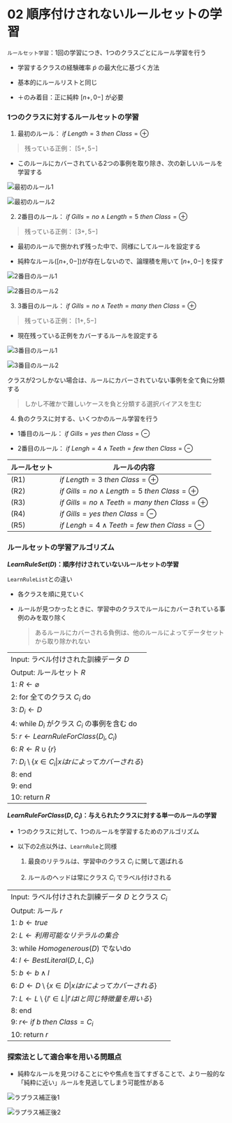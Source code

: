 02 順序付けされないルールセットの学習
===============================

`ルールセット学習`：1回の学習につき、1つのクラスごとにルール学習を行う

* 学習するクラスの経験確率 $`\dot{p}`$ の最大化に基づく方法

* 基本的にルールリストと同じ

* ＋のみ着目：正に純粋 $`[n+,0-]`$ が必要



### 1つのクラスに対するルールセットの学習

1. 最初のルール： $`if `$ $`Length = 3`$ $`then`$ $`Class = \oplus`$

  > 残っている正例： $`[5+,5-]`$

  * このルールにカバーされている2つの事例を取り除き、次の新しいルールを学習する

![最初のルール1](./images/02_順序付けされないルールセットの学習/最初のルール1.png)

![最初のルール2](./images/02_順序付けされないルールセットの学習/最初のルール2.png)

2. 2番目のルール： $`if `$ $`Gills = no \land Length = 5`$ $`then`$ $`Class = \oplus`$

  > 残っている正例： $`[3+,5-]`$

  * 最初のルールで捌かれず残った中で、同様にしてルールを設定する

  * 純粋なルール($`[n+,0-]`$)が存在しないので、論理積を用いて $`[n+,0-]`$ を探す

![2番目のルール1](./images/02_順序付けされないルールセットの学習/2番目のルール1.png)

![2番目のルール2](./images/02_順序付けされないルールセットの学習/2番目のルール2.png)

3. 3番目のルール： $`if `$ $`Gills = no \land Teeth = many`$ $`then`$ $`Class = \oplus`$

  > 残っている正例： $`[1+,5-]`$

  * 現在残っている正例をカバーするルールを設定する

![3番目のルール1](./images/02_順序付けされないルールセットの学習/3番目のルール1.png)

![3番目のルール2](./images/02_順序付けされないルールセットの学習/3番目のルール2.png)

クラスが2つしかない場合は、ルールにカバーされていない事例を全て負に分類する

> しかし不確かで難しいケースを負と分類する選択バイアスを生む

4. 負のクラスに対する、いくつかのルール学習を行う

  * 1番目のルール： $`if `$ $`Gills = yes`$ $`then`$ $`Class = \ominus`$

  * 2番目のルール： $`if `$ $`Lengh = 4 \land Teeth = few`$ $`then`$ $`Class = \ominus`$

| ルールセット | ルールの内容                                                          |
| ------------ | --------------------------------------------------------------------- |
| (R1)         | $`if `$ $`Length = 3`$ $`then`$ $`Class = \oplus`$                    |
| (R2)         | $`if `$ $`Gills = no \land Length = 5`$ $`then`$ $`Class = \oplus`$   |
| (R3)         | $`if `$ $`Gills = no \land Teeth = many`$ $`then`$ $`Class = \oplus`$ |
| (R4)         | $`if `$ $`Gills = yes`$ $`then`$ $`Class = \ominus`$                  |
| (R5)         | $`if `$ $`Lengh = 4 \land Teeth = few`$ $`then`$ $`Class = \ominus`$  |



### ルールセットの学習アルゴリズム

**$`LearnRuleSet(D)`$：順序付けされていないルールセットの学習**

`LearnRuleList`との違い

* 各クラスを順に見ていく

* ルールが見つかったときに、学習中のクラスでルールにカバーされている事例のみを取り除く

  > あるルールにカバーされる負例は、他のルールによってデータセットから取り除かれない

|                                                                         |
| ----------------------------------------------------------------------- |
| Input: ラベル付けされた訓練データ $`D`$                                 |
| Output: ルールセット $`R`$                                              |
| 1: $`R \leftarrow \varnothing`$                                         |
| 2: for 全てのクラス $`C_i`$ do                                          |
| 3:   $`D_i \leftarrow D`$                                               |
| 4:   while $D_i$ がクラス $`C_i`$ の事例を含む do                       |
| 5:     $`r \leftarrow LearnRuleForClass(D_i,C_i)`$                      |
| 6:     $`R \leftarrow R \cup \{r \}`$                                   |
| 7:     $`D_i \setminus \{ x \in C_i \vert xはrによってカバーされる \}`$ |
| 8:   end                                                                |
| 9: end                                                                  |
| 10: return $`R`$                                                        |

**$`LearnRuleForClass(D,C_i)`$：与えられたクラスに対する単一のルールの学習**

* 1つのクラスに対して、1つのルールを学習するためのアルゴリズム

* 以下の2点以外は、`LearnRule`と同様

  1. 最良のリテラルは、学習中のクラス $`C_i`$ に関して選ばれる

  1. ルールのヘッドは常にクラス $`C_i`$ でラベル付けされる

|                                                                                  |
| -------------------------------------------------------------------------------- |
| Input: ラベル付けされた訓練データ $`D`$ とクラス $`C_i`$                         |
| Output: ルール $`r`$                                                             |
| 1: $`b \leftarrow true`$                                                         |
| 2: $`L \leftarrow 利用可能なリテラルの集合`$                                     |
| 3: while $`Homogenerous(D)`$ でないdo                                            |
| 4:   $`l \leftarrow BestLiteral(D,L,C_i)`$                                       |
| 5:   $`b \leftarrow b \land l`$                                                  |
| 6:   $`D \leftarrow D \setminus \{ x \in D \vert xはrによってカバーされる \}`$   |
| 7:   $`L \leftarrow L \setminus \{ l' \in L \vert l'はlと同じ特徴量を用いる \}`$ |
| 8: end                                                                           |
| 9: $`r \leftarrow`$ $`if`$ $`b`$ $`then`$ $`Class = C_i`$                        |
| 10: return $`r`$                                                                 |



### 探索法として適合率を用いる問題点

* 純粋なルールを見つけることにやや焦点を当てすぎることで、より一般的な「純粋に近い」ルールを見逃してしまう可能性がある

![ラプラス補正後1](./images/02_順序付けされないルールセットの学習/ラプラス補正後1.png)

![ラプラス補正後2](./images/02_順序付けされないルールセットの学習/ラプラス補正後2.png)
